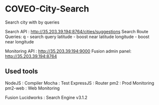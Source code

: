 # COVEO-City-Search
Search city with by queries

Search API : http://35.203.39.194:8764/cities/suggestions
Search Route Queries: 
  q - search query
  latitude - boost near latitude
  longitude - boost near longitude

Monitoring API : http://35.203.39.194:9000
Fusion admin panel: http://35.203.39.194:8764

## Used tools
NodeJS : Compiler
Mocha : Test
ExpressJS : Router
pm2 : Prod Monitoring
pm2-web : Web Monitoring

Fusion Lucidworks : Search Engine v3.1.2
